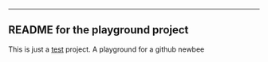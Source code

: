 --- 
<!--
author: Roall Lein-Killi
--- -->
## README for the playground project

This is just a [test](test.markdown) project. A playground for a github newbee

